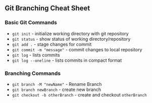 ## Git Branching Cheat Sheet


### Basic Git Commands

* `git init` - initialize working directory with git repository
* `git status` - show status of working directory/repository
* `git add .` - stage changes for commit
* `git commit -m "message"` - commit changes to local repository
* `git log` - lists commits
* `git log --oneline` - lists commits in compact format

### Branching Commands

* `git branch -M "newName"` - Rename Branch
* `git branch newBranch` - create new branch
* `git checkout -b otherBranch` - create and checkout `otherBranch`
